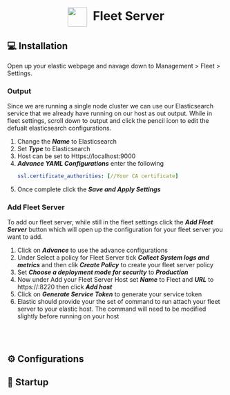 <h1 align=center><img align="center" src="https://www.elastic.co/apple-icon-57x57.png" height="45px" width="45px">&nbsp; Fleet Server</h1>

## <div id="installation">💻 Installation
Open up your elastic webpage and navage down to Management > Fleet > Settings.

### Output 
Since we are running a single node cluster we can use our Elasticsearch service that we already have running on our host as out output. 
While in fleet settings, scroll down to output and click the pencil icon to edit the defualt elasticsearch configurations.
1. Change the ***Name*** to Elasticsearch
2. Set ***Type*** to Elasticsearch
3. Host can be set to Https://localhost:9000
4. ***Advance YAML Configurations*** enter the following
   ```yml
   ssl.certificate_authorities: [//Your CA certificate]
   ```
5. Once complete click the ***Save and Apply Settings***

### Add Fleet Server
To add our fleet server, while still in the fleet settings click the ***Add Fleet Server*** button which will open up the configuration for your fleet server you want to add.
1. Click on ***Advance*** to use the advance configurations
2. Under Select a policy for Fleet Server tick ***Collect System logs and metrics*** and then clik ***Create Policy*** to create your fleet server policy
3. Set ***Choose a deployment mode for security*** to ***Production***
4. Now under Add your Fleet Server Host set ***Name*** to Fleet and ***URL*** to https://<IP-FleetServer>:8220 then click ***Add host***
5. Click on ***Generate Service Token*** to generate your service token
6. Elastic should provide your the set of command to run attach your fleet server to your elastic host. The command will need to be modified slightly before running on your host

<br><br>


## <div id="configurations">⚙️ Configurations

## <div id="startup">🚀 Startup
